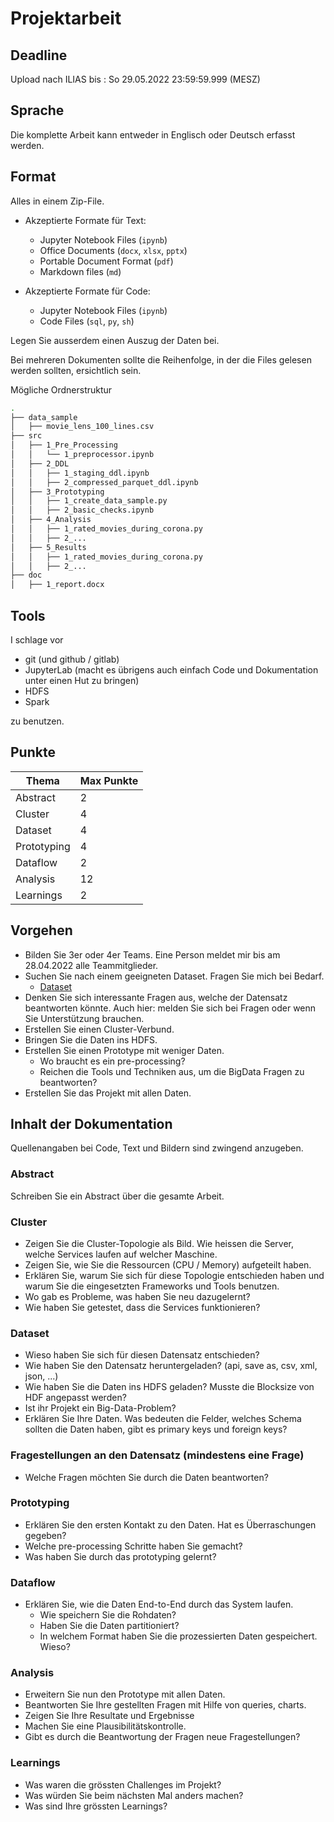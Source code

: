 # Projektarbeit

## Deadline

Upload nach ILIAS bis : So 29.05.2022 23:59:59.999 (MESZ)

## Sprache

Die komplette Arbeit kann entweder in Englisch oder Deutsch erfasst werden.

## Format

Alles in einem Zip-File.

- Akzeptierte Formate für Text:
  - Jupyter Notebook Files (`ipynb`)
  - Office Documents (`docx`, `xlsx`, `pptx`)
  - Portable Document Format (`pdf`)
  - Markdown files (`md`)

- Akzeptierte Formate für Code:
  - Jupyter Notebook Files (`ipynb`)
  - Code Files (`sql`, `py`, `sh`)

Legen Sie ausserdem einen Auszug der Daten bei.

Bei mehreren Dokumenten sollte die Reihenfolge, in der die Files gelesen werden sollten, ersichtlich sein.

Mögliche Ordnerstruktur

```bash
.
├── data_sample
│   ├── movie_lens_100_lines.csv
├── src
│   ├── 1_Pre_Processing
│   │   └── 1_preprocessor.ipynb
│   ├── 2_DDL
│   │   ├── 1_staging_ddl.ipynb
│   │   ├── 2_compressed_parquet_ddl.ipynb
│   ├── 3_Prototyping
│   │   ├── 1_create_data_sample.py
│   │   ├── 2_basic_checks.ipynb
│   ├── 4_Analysis
│   │   ├── 1_rated_movies_during_corona.py
│   │   ├── 2_...
│   ├── 5_Results
│   │   ├── 1_rated_movies_during_corona.py
│   │   ├── 2_...
├── doc
│   ├── 1_report.docx
```

## Tools

I schlage vor

- git (und github / gitlab)
- JupyterLab (macht es übrigens auch einfach Code und Dokumentation unter einen Hut zu bringen)
- HDFS
- Spark

zu benutzen.

## Punkte

|   Thema        |  Max Punkte   |
| -----------    | -----------   |
|   Abstract     | 2             |
|   Cluster      | 4             |
|   Dataset      | 4             |
|   Prototyping  | 4             |
|   Dataflow     | 2             |
|   Analysis     | 12            |
|   Learnings    | 2             |

## Vorgehen

- Bilden Sie 3er oder 4er Teams. Eine Person meldet mir bis am 28.04.2022 alle Teammitglieder.
- Suchen Sie nach einem geeigneten Dataset. Fragen Sie mich bei Bedarf.
  - [Dataset](./dataset_ideas.md)
- Denken Sie sich interessante Fragen aus, welche der Datensatz beantworten könnte. Auch hier: melden Sie sich bei Fragen oder wenn Sie Unterstützung brauchen.
- Erstellen Sie einen Cluster-Verbund.
- Bringen Sie die Daten ins HDFS.
- Erstellen Sie einen Prototype mit weniger Daten.
  - Wo braucht es ein pre-processing?
  - Reichen die Tools und Techniken aus, um die BigData Fragen zu beantworten?
- Erstellen Sie das Projekt mit allen Daten.

## Inhalt der Dokumentation

Quellenangaben bei Code, Text und Bildern sind zwingend anzugeben.

### Abstract

Schreiben Sie ein Abstract über die gesamte Arbeit.

### Cluster

- Zeigen Sie die Cluster-Topologie als Bild. Wie heissen die Server, welche Services laufen auf welcher Maschine.
- Zeigen Sie, wie Sie die Ressourcen (CPU / Memory) aufgeteilt haben.
- Erklären Sie, warum Sie sich für diese Topologie entschieden haben und warum Sie die eingesetzten Frameworks und Tools benutzen.
- Wo gab es Probleme, was haben Sie neu dazugelernt?
- Wie haben Sie getestet, dass die Services funktionieren?

### Dataset

- Wieso haben Sie sich für diesen Datensatz entschieden?
- Wie haben Sie den Datensatz heruntergeladen? (api, save as, csv, xml, json, ...)
- Wie haben Sie die Daten ins HDFS geladen? Musste die Blocksize von HDF angepasst werden?
- Ist ihr Projekt ein Big-Data-Problem?
- Erklären Sie Ihre Daten. Was bedeuten die Felder, welches Schema sollten die Daten haben, gibt es primary keys und foreign keys?

### Fragestellungen an den Datensatz (mindestens eine Frage)

- Welche Fragen möchten Sie durch die Daten beantworten?

### Prototyping

- Erklären Sie den ersten Kontakt zu den Daten. Hat es Überraschungen gegeben?
- Welche pre-processing Schritte haben Sie gemacht?
- Was haben Sie durch das prototyping gelernt?

### Dataflow

- Erklären Sie, wie die Daten End-to-End durch das System laufen.
  - Wie speichern Sie die Rohdaten?
  - Haben Sie die Daten partitioniert?
  - In welchem Format haben Sie die prozessierten Daten gespeichert. Wieso?

### Analysis

- Erweitern Sie nun den Prototype mit allen Daten.
- Beantworten Sie Ihre gestellten Fragen mit Hilfe von queries, charts.
- Zeigen Sie Ihre Resultate und Ergebnisse
- Machen Sie eine Plausibilitätskontrolle.
- Gibt es durch die Beantwortung der Fragen neue Fragestellungen?

### Learnings

- Was waren die grössten Challenges im Projekt?
- Was würden Sie beim nächsten Mal anders machen?
- Was sind Ihre grössten Learnings?
